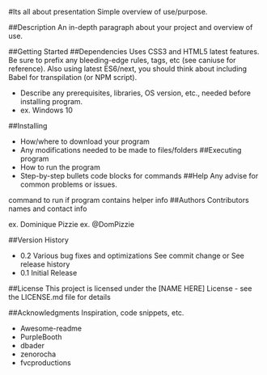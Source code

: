 #Its all about presentation
Simple overview of use/purpose.

##Description
An in-depth paragraph about your project and overview of use.

##Getting Started
##Dependencies
Uses CSS3 and HTML5 latest features. Be sure to prefix any bleeding-edge rules, tags, etc (see caniuse for reference).
Also using latest ES6/next, you should think about including Babel for transpilation (or NPM script).

* Describe any prerequisites, libraries, OS version, etc., needed before installing program.
* ex. Windows 10

##Installing
* How/where to download your program
* Any modifications needed to be made to files/folders
##Executing program
* How to run the program
* Step-by-step bullets
		code blocks for commands
##Help
Any advise for common problems or issues.

command to run if program contains helper info
##Authors
Contributors names and contact info

ex. Dominique Pizzie
ex. @DomPizzie

##Version History
* 0.2
Various bug fixes and optimizations
See commit change or See release history
* 0.1
Initial Release

##License
This project is licensed under the [NAME HERE] License - see the LICENSE.md file for details

##Acknowledgments
Inspiration, code snippets, etc.

* Awesome-readme
* PurpleBooth
* dbader
* zenorocha
* fvcproductions
